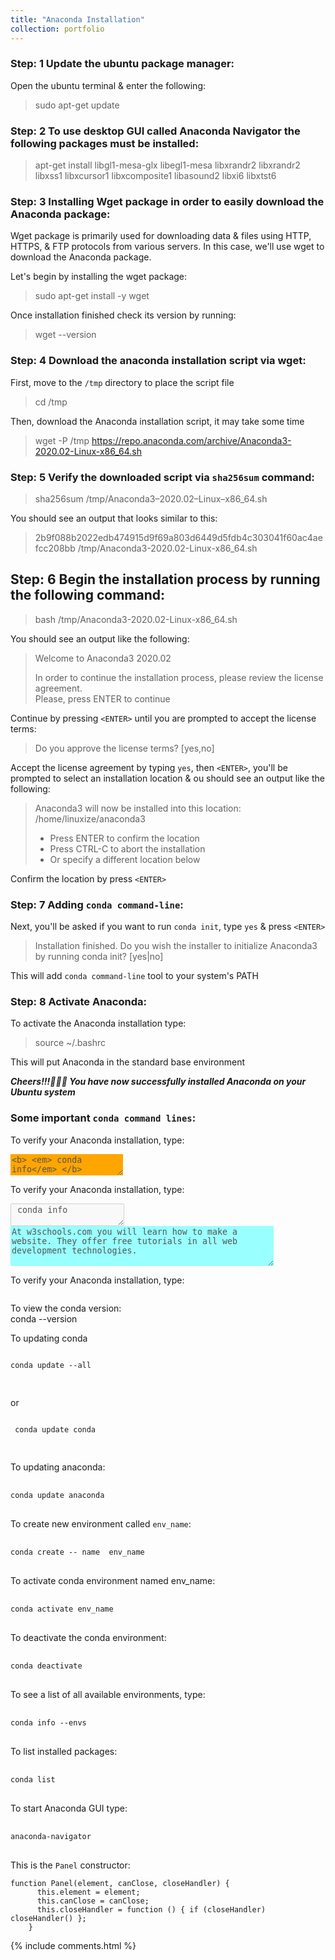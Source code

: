 ```yaml
---
title: "Anaconda Installation"
collection: portfolio
---
```


### Step: 1 Update the ubuntu package manager: 
Open the ubuntu terminal & enter the following:  
> sudo apt-get update

### Step: 2 To use desktop GUI called Anaconda Navigator the following packages must be installed:     
> apt-get install libgl1-mesa-glx libegl1-mesa libxrandr2 libxrandr2 libxss1 libxcursor1 libxcomposite1 libasound2 libxi6 libxtst6

### Step: 3 Installing Wget package in order to easily download the Anaconda package:
Wget package is primarily used for downloading data & files using HTTP, HTTPS, & FTP protocols from various servers. In this case, we'll use wget to download the Anaconda package.

Let's begin by installing the wget package:<br>       
> sudo apt-get install -y wget  

Once installation finished check its version by running:<br>         
> wget --version

### Step: 4 Download the anaconda installation script via wget: 
First, move to the `/tmp` directory to place the script file   
> cd /tmp   

Then, download the Anaconda installation script, it may take some time   
> wget -P /tmp https://repo.anaconda.com/archive/Anaconda3-2020.02-Linux-x86_64.sh

### Step: 5 Verify the downloaded script via `sha256sum` command:    
> sha256sum /tmp/Anaconda3–2020.02–Linux–x86_64.sh

You should see an output that looks similar to this:  
> 2b9f088b2022edb474915d9f69a803d6449d5fdb4c303041f60ac4aefcc208bb  /tmp/Anaconda3-2020.02-Linux-x86_64.sh

## Step: 6 Begin the installation process by running the following command: 
> bash /tmp/Anaconda3-2020.02-Linux-x86_64.sh

You should see an output like the following:  
> Welcome to Anaconda3 2020.02
>
> In order to continue the installation process, please review the license agreement.  
> Please, press ENTER to continue 

Continue by pressing `<ENTER>` until you are prompted to accept the license terms: 
> Do you approve the license terms? [yes,no]  

Accept the license agreement by typing `yes`, then `<ENTER>`, you'll be prompted to select an installation location & ou should see an output like the following:  
> Anaconda3 will now be installed into this location:
> /home/linuxize/anaconda3
>
>   - Press ENTER to confirm the location
>   - Press CTRL-C to abort the installation
>   - Or specify a different location below

Confirm the location by press `<ENTER>`

### Step: 7 Adding  `conda command-line`:
Next,  you'll be asked if you want to run `conda init`, type `yes` & press `<ENTER>`   
> Installation finished.
> Do you wish the installer to initialize Anaconda3
> by running conda init? [yes|no]  
  
This will add `conda command-line` tool to your system's PATH

### Step: 8 Activate Anaconda:
To activate the Anaconda installation type:  
> source ~/.bashrc
 
This will put Anaconda in the standard base environment

**_Cheers!!!🥇🥇🥇 You have now successfully installed Anaconda on your Ubuntu system_**

### Some important `conda command lines`:

To verify your Anaconda installation, type:  
<textarea disabled="true" style="border: none;background-color:orange;">
<b> <em> conda info</em> </b>
</textarea>


To verify your Anaconda installation, type:   
<textarea disabled> conda info </textarea>


<textarea id="w3review" name="w3review" rows="4" cols="50" disabled="false", style="border: none;background-color:#99FFFF;">
At w3schools.com you will learn how to make a website. They offer free tutorials in all web development technologies.
</textarea>



To verify your Anaconda installation, type:

```conda info
```      

To view the conda version:    
conda --version

To updating conda
<pre><code>
conda update --all
    </code>
 </pre>
 or
 <pre><code>
 conda update conda
 </code>
 </pre>
 
To updating anaconda:
<pre>
 <code>
conda update anaconda
</code>
</pre>

To create new environment called `env_name`: 
<pre>
 <code>
conda create -- name  env_name
</code>
</pre>

To activate conda environment named env_name:
<pre>
 <code>
conda activate env_name
</code>
</pre>

To deactivate the conda environment:
<pre>
 <code>
conda deactivate
</code>
</pre>

To see a list of all available environments, type:
<pre>
 <code>
conda info --envs
</code>
</pre>

To list installed packages:
<pre>
 <code>
conda list
</code>
</pre>

To start Anaconda GUI type: 
<pre>
 <code>
anaconda-navigator
</code>
</pre>
    
<p>This is the <code>Panel</code> constructor:</p>
<pre><code>function Panel(element, canClose, closeHandler) {
      this.element = element;
      this.canClose = canClose;
      this.closeHandler = function () { if (closeHandler) closeHandler() };
    }</code></pre>
    
{% include comments.html %}
